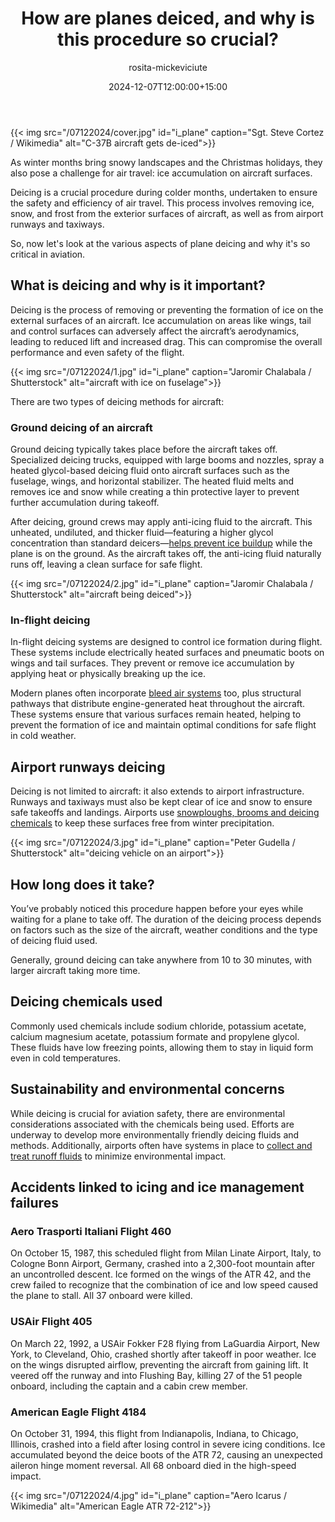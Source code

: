 ﻿---
title: "How are planes deiced, and why is this procedure so crucial?"
meta_title: "How does plane deicing work and why is it important?"
description: "Discover the essential process of plane deicing, including ground and in-flight methods, and unravel the significance of this crucial aviation procedure."
date: 2024-12-07T12:00:00+15:00
draft: false
thumb: "/07122024/cover.jpg"
thumb_alt: "C-37B aircraft gets de-iced"
author: "rosita-mickeviciute"
is_article: true
---

{{< img src="/07122024/cover.jpg" id="i\_plane" caption="Sgt. Steve Cortez / Wikimedia" alt="C-37B aircraft gets de-iced">}}

As winter months bring snowy landscapes and the Christmas holidays, they also pose a challenge for air travel: ice accumulation on aircraft surfaces.

Deicing is a crucial procedure during colder months, undertaken to ensure the safety and efficiency of air travel. This process involves removing ice, snow, and frost from the exterior surfaces of aircraft, as well as from airport runways and taxiways.

So, now let's look at the various aspects of plane deicing and why it's so critical in aviation.

## What is deicing and why is it important?

Deicing is the process of removing or preventing the formation of ice on the external surfaces of an aircraft. Ice accumulation on areas like wings, tail and control surfaces can adversely affect the aircraft’s aerodynamics, leading to reduced lift and increased drag. This can compromise the overall performance and even safety of the flight. 

{{< img src="/07122024/1.jpg" id="i\_plane" caption="Jaromir Chalabala / Shutterstock" alt="aircraft with ice on fuselage">}}

There are two types of deicing methods for aircraft:

### Ground deicing of an aircraft

Ground deicing typically takes place before the aircraft takes off. Specialized deicing trucks, equipped with large booms and nozzles, spray a heated glycol-based deicing fluid onto aircraft surfaces such as the fuselage, wings, and horizontal stabilizer. The heated fluid melts and removes ice and snow while creating a thin protective layer to prevent further accumulation during takeoff.

After deicing, ground crews may apply anti-icing fluid to the aircraft. This unheated, undiluted, and thicker fluid—featuring a higher glycol concentration than standard deicers—[helps prevent ice buildup](https://www.naa.edu/aircraft-deicing/) while the plane is on the ground. As the aircraft takes off, the anti-icing fluid naturally runs off, leaving a clean surface for safe flight.

{{< img src="/07122024/2.jpg" id="i\_plane" caption="Jaromir Chalabala / Shutterstock" alt="aircraft being deiced">}}

### In-flight deicing

In-flight deicing systems are designed to control ice formation during flight. These systems include electrically heated surfaces and pneumatic boots on wings and tail surfaces. They prevent or remove ice accumulation by applying heat or physically breaking up the ice.

Modern planes often incorporate [bleed air systems](https://www.flyingmag.com/how-it-works-bleed-air/) too, plus structural pathways that distribute engine-generated heat throughout the aircraft. These systems ensure that various surfaces remain heated, helping to prevent the formation of ice and maintain optimal conditions for safe flight in cold weather.

## Airport runways deicing

Deicing is not limited to aircraft: it also extends to airport infrastructure. Runways and taxiways must also be kept clear of ice and snow to ensure safe takeoffs and landings. Airports use [snowploughs, brooms and deicing chemicals](https://www.cedengineering.com/userfiles/D03-006%20-%20Airport%20Snow%20and%20Ice%20Control%20Equipment%20-%20US.pdf) to keep these surfaces free from winter precipitation.

{{< img src="/07122024/3.jpg" id="i\_plane" caption="Peter Gudella / Shutterstock" alt="deicing vehicle on an airport">}}

## How long does it take?

You’ve probably noticed this procedure happen before your eyes while waiting for a plane to take off. The duration of the deicing process depends on factors such as the size of the aircraft, weather conditions and the type of deicing fluid used. 

Generally, ground deicing can take anywhere from 10 to 30 minutes, with larger aircraft taking more time.

## Deicing chemicals used

Commonly used chemicals include sodium chloride, potassium acetate, calcium magnesium acetate, potassium formate and propylene glycol. These fluids have low freezing points, allowing them to stay in liquid form even in cold temperatures.

## Sustainability and environmental concerns

While deicing is crucial for aviation safety, there are environmental considerations associated with the chemicals being used. Efforts are underway to develop more environmentally friendly deicing fluids and methods. Additionally, airports often have systems in place to [collect and treat runoff fluids](https://www.epa.gov/eg/airport-deicing-effluent-guidelines-documents) to minimize environmental impact.

## Accidents linked to icing and ice management failures

### Aero Trasporti Italiani Flight 460

On October 15, 1987, this scheduled flight from Milan Linate Airport, Italy, to Cologne Bonn Airport, Germany, crashed into a 2,300-foot mountain after an uncontrolled descent. Ice formed on the wings of the ATR 42, and the crew failed to recognize that the combination of ice and low speed caused the plane to stall. All 37 onboard were killed.

### USAir Flight 405

On March 22, 1992, a USAir Fokker F28 flying from LaGuardia Airport, New York, to Cleveland, Ohio, crashed shortly after takeoff in poor weather. Ice on the wings disrupted airflow, preventing the aircraft from gaining lift. It veered off the runway and into Flushing Bay, killing 27 of the 51 people onboard, including the captain and a cabin crew member.

### American Eagle Flight 4184

On October 31, 1994, this flight from Indianapolis, Indiana, to Chicago, Illinois, crashed into a field after losing control in severe icing conditions. Ice accumulated beyond the deice boots of the ATR 72, causing an unexpected aileron hinge moment reversal. All 68 onboard died in the high-speed impact.

{{< img src="/07122024/4.jpg" id="i\_plane" caption="Aero Icarus / Wikimedia" alt="American Eagle ATR 72-212">}}
